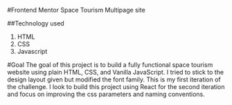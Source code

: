 #Frontend Mentor Space Tourism Multipage site

##Technology used
1. HTML
2. CSS
3. Javascript

#Goal
The goal of this project is to build a fully functional space tourism website using plain HTML, CSS, and Vanilla JavaScript. I tried to stick to the design layout given but modified the font family. This is my first iteration of the challenge. I look to build this project using React for the second iteration and focus on improving the css parameters and naming conventions.

